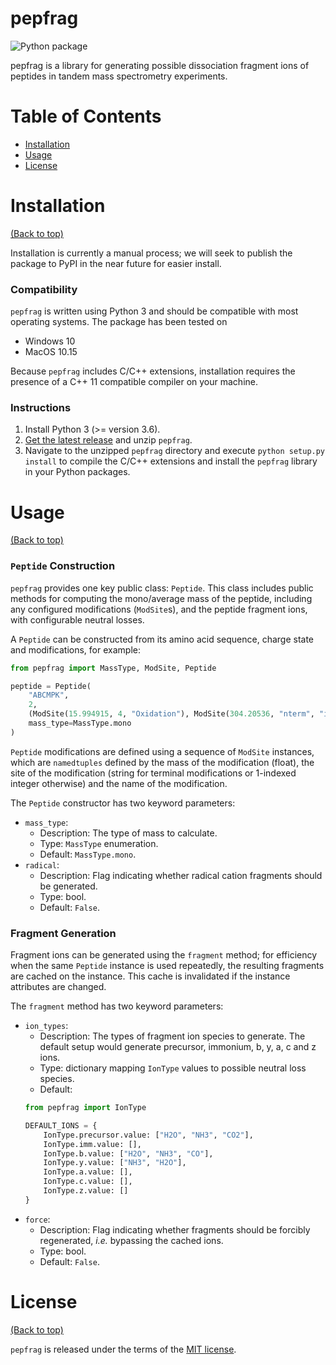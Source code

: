 # pepfrag

![Python package](https://github.com/ikcgroup/pepfrag/workflows/Python%20package/badge.svg)

pepfrag is a library for generating possible dissociation fragment ions of peptides
in tandem mass spectrometry experiments.

# Table of Contents

- [Installation](#installation)
- [Usage](#usage)
- [License](#license)

# Installation

[(Back to top)](#table-of-contents)

Installation is currently a manual process; we will seek to publish the package to
PyPI in the near future for easier install.

### Compatibility

`pepfrag` is written using Python 3 and should be compatible with most 
operating systems. The package has been tested on
- Windows 10
- MacOS 10.15

Because `pepfrag` includes C/C++ extensions, installation requires the 
presence of a C++ 11 compatible compiler on your machine.

### Instructions

1. Install Python 3 (>= version 3.6).
2. [Get the latest release](https://github.com/ikcgroup/rPTMValidation/releases) and 
unzip `pepfrag`.
4. Navigate to the unzipped `pepfrag` directory and execute 
`python setup.py install` to compile the C/C++ extensions and install the
`pepfrag` library in your Python packages.

# Usage

[(Back to top)](#table-of-contents)

### `Peptide` Construction

`pepfrag` provides one key public class: `Peptide`. This class includes public methods
for computing the mono/average mass of the peptide, including any configured modifications
(`ModSite`s), and the peptide fragment ions, with configurable neutral losses.

A `Peptide` can be constructed from its amino acid sequence, charge state and modifications,
for example:
```python
from pepfrag import MassType, ModSite, Peptide

peptide = Peptide(
    "ABCMPK", 
    2, 
    (ModSite(15.994915, 4, "Oxidation"), ModSite(304.20536, "nterm", "iTRAQ8plex")),
    mass_type=MassType.mono
)
```

`Peptide` modifications are defined using a sequence of `ModSite` instances, which
are `namedtuples` defined by the mass of the modification (float), the site of the
modification (string for terminal modifications or 1-indexed integer otherwise) and
the name of the modification.

The `Peptide` constructor has two keyword parameters:
- `mass_type`:
    - Description: The type of mass to calculate.
    - Type: `MassType` enumeration.
    - Default: `MassType.mono`.
- `radical`:
    - Description: Flag indicating whether radical cation fragments should be 
    generated.
    - Type: bool.
    - Default: `False`.
    
### Fragment Generation
    
Fragment ions can be generated using the `fragment` method; for efficiency when the
same `Peptide` instance is used repeatedly, the resulting fragments are cached on the
instance. This cache is invalidated if the instance attributes are changed.

The `fragment` method has two keyword parameters:
- `ion_types`:
    - Description: The types of fragment ion species to generate. The default
    setup would generate precursor, immonium, b, y, a, c and z ions.
    - Type: dictionary mapping `IonType` values to possible neutral loss species.
    - Default: 
    ```python
  from pepfrag import IonType

  DEFAULT_IONS = {
        IonType.precursor.value: ["H2O", "NH3", "CO2"],
        IonType.imm.value: [],
        IonType.b.value: ["H2O", "NH3", "CO"],
        IonType.y.value: ["NH3", "H2O"],
        IonType.a.value: [],
        IonType.c.value: [],
        IonType.z.value: []
  }
    ```
- `force`:
    - Description: Flag indicating whether fragments should be forcibly regenerated,
    *i.e.* bypassing the cached ions.
    - Type: bool.
    - Default: `False`.

# License

[(Back to top)](#table-of-contents)

`pepfrag` is released under the terms of the [MIT license](LICENSE).